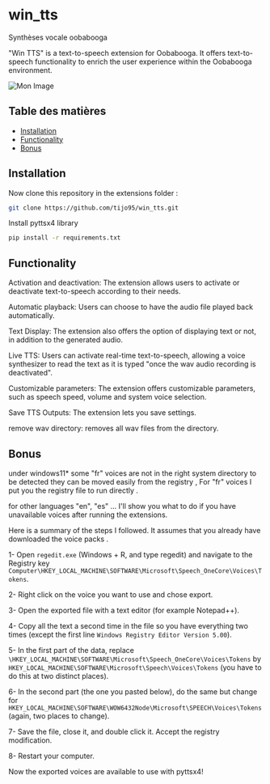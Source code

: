 # win_tts
Synthèses vocale oobabooga

"Win TTS" is a text-to-speech extension for Oobabooga. It offers text-to-speech functionality to enrich the user experience within the Oobabooga environment.

![Mon Image](https://drive.google.com/uc?export=view&id=1X0Pn-0P7h7RrxB5bOU_xHdqgxQbCyLy5)

## Table des matières

- [Installation](#installation)
- [Functionality](#functionality)
- [Bonus](#bonus)

## Installation

Now clone this repository in the extensions folder :
```bash
git clone https://github.com/tijo95/win_tts.git
```

Install pyttsx4 library
```bash
pip install -r requirements.txt
```

## Functionality

Activation and deactivation: The extension allows users to activate or deactivate text-to-speech according to their needs.

Automatic playback: Users can choose to have the audio file played back automatically.

Text Display: The extension also offers the option of displaying text or not, in addition to the generated audio.

Live TTS: Users can activate real-time text-to-speech, allowing a voice synthesizer to read the text as it is typed "once the wav audio recording is deactivated".

Customizable parameters: The extension offers customizable parameters, such as speech speed, volume and system voice selection.

Save TTS Outputs: The extension lets you save settings.

remove wav directory: removes all wav files from the directory. 

## Bonus

under windows11* some "fr" voices are not in the right system directory to be detected they can be moved easily from the registry , For "fr" voices I put you the registry file to run directly .

for other languages "en", "es" ... I'll show you what to do if you have unavailable voices after running the extensions.

Here is a summary of the steps I followed. It assumes that you already have downloaded the voice packs .

1- Open ```regedit.exe``` (Windows + R, and type regedit) and navigate to the Registry key ```Computer\HKEY_LOCAL_MACHINE\SOFTWARE\Microsoft\Speech_OneCore\Voices\Tokens```.

2- Right click on the voice you want to use and chose export.

3- Open the exported file with a text editor (for example Notepad++).

4- Copy all the text a second time in the file so you have everything two times (except the first line ```Windows Registry Editor Version 5.00```).

5- In the first part of the data, replace ```\HKEY_LOCAL_MACHINE\SOFTWARE\Microsoft\Speech_OneCore\Voices\Tokens``` by ```HKEY_LOCAL_MACHINE\SOFTWARE\Microsoft\Speech\Voices\Tokens``` (you have to do this at two distinct places).

6- In the second part (the one you pasted below), do the same but change for ```HKEY_LOCAL_MACHINE\SOFTWARE\WOW6432Node\Microsoft\SPEECH\Voices\Tokens``` (again, two places to change).

7- Save the file, close it, and double click it. Accept the registry modification.

8- Restart your computer.

Now the exported voices are available to use with pyttsx4!
